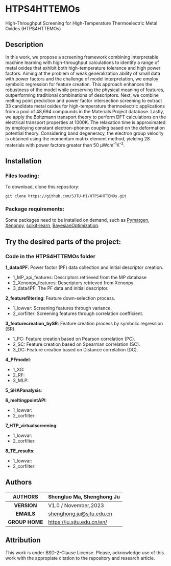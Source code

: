 # HTPS4HTTEMOs
High-Throughput Screening for High-Temperature Thermoelectric Metal Oxides (HTPS4HTTEMOs)

## Description
In this work, we propose a screening framework combining interpretable machine learning with high-throughput calculations to identify a range of metal oxides that exhibit both high-temperature tolerance and high power factors. Aiming at the problem of weak generalization ability of small data with power factors and the challenge of model interpretation, we employ symbolic regression for feature creation. This approach enhances the robustness of the model while preserving the physical meaning of features, outperforming traditional combinations of descriptors. Next, we combine melting point prediction and power factor intersection screening to extract 33 candidate metal oxides for high-temperature thermoelectric applications from a pool of 48,694 compounds in the Materials Project database. Lastly, we apply the Boltzmann transport theory to perform DFT calculations on the electrical transport properties at 1000K. The relaxation time is approximated by employing constant electron-phonon coupling based on the deformation potential theory. Considering band degeneracy, the electron group velocity is obtained using the momentum matrix element method, yielding 28 materials with power factors greater than 50 μWcm<sup>-1</sup>K<sup>-2</sup>. 

## Installation

### Files loading:
To download, clone this repository:<br>
````
git clone https://github.com/SJTU-MI/HTPS4HTTEMOs.git
````

### Package requirements:
Some packages need to be installed on demand, such as [Pymatgen](https://pymatgen.org/), [Xenonpy](https://github.com/yoshida-lab/XenonPy), [scikit-learn](https://scikit-learn.org/stable/), [BayesianOptimization](https://github.com/bayesian-optimization/BayesianOptimization).

## Try the desired parts of the project:

### Code in the HTPS4HTTEMOs folder
**1_data4PF**: Power factor (PF) data collection and initial descriptor creation.
- 1_MP_api_features: Descriptors retrieved from the MP database
- 2_Xenonpy_features: Descriptors retrieved from Xenonpy
- 3_data4PF: The PF data and initial descriptor.

**2_featurefiltering**: Feature down-selection process.
- 1_lowvar: Screening features through variance.
- 2_corfilter: Screening features through correlation coefficient.

**3_featurecreation_bySR**: Feature creation process by symbolic regression (SR).
- 1_PC: Feature creation based on Pearson correlation (PC).
- 2_SC: Feature creation based on Spearman correlation (SC).
- 3_DC: Feature creation based on Distance correlation (DC).

**4_PFmodel**: 
- 1_XG: 
- 2_RF: 
- 3_MLP: 

**5_SHAPanalysis**: 

**6_meltingpointAPI**: 
- 1_lowvar: 
- 2_corfilter: 

**7_HTP_virtualscreening**: 
- 1_lowvar: 
- 2_corfilter: 

**8_TE_results**: 
- 1_lowvar: 
- 2_corfilter: 

## Authors

| **AUTHORS** |Shengluo Ma, Shenghong Ju            |
|:-------------:|--------------------------------------------------|
| **VERSION** | V1.0 / November,2023                               |
| **EMAILS**  | shenghong.ju@sjtu.edu.cn                         |
| **GROUP HOME**  | https://ju.sjtu.edu.cn/en/                         |

## Attribution
This work is under BSD-2-Clause License. Please, acknowledge use of this work with the appropiate citation to the repository and research article.
